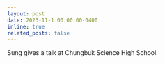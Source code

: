 ```yaml
---
layout: post
date: 2023-11-1 00:00:00-0400
inline: true
related_posts: false
---
```


Sung gives a talk at Chungbuk Science High School.
